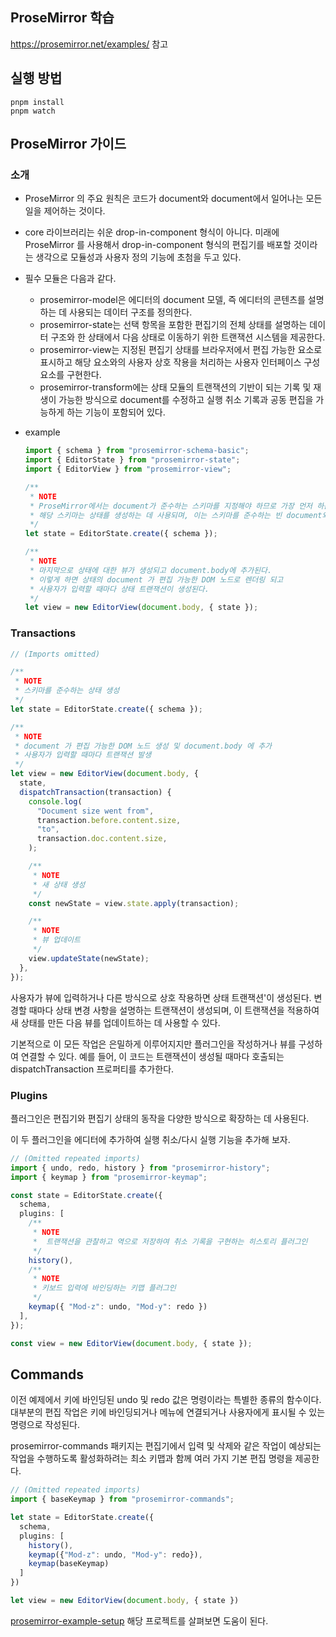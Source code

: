 ## ProseMirror 학습

https://prosemirror.net/examples/ 참고

## 실행 방법

```shell
pnpm install
pnpm watch
```

## ProseMirror 가이드

### 소개

* ProseMirror 의 주요 원칙은 코드가 document와 document에서 일어나는 모든 일을 제어하는 것이다.
* core 라이브러리는 쉬운 drop-in-component 형식이 아니다. 미래에 ProseMirror 를 사용해서 drop-in-component 형식의 편집기를 배포할 것이라는 생각으로 모듈성과 사용자 정의 기능에 초첨을 두고 있다.
* 필수 모듈은 다음과 같다.
  * prosemirror-model은 에디터의 document 모델, 즉 에디터의 콘텐츠를 설명하는 데 사용되는 데이터 구조를 정의한다.
  * prosemirror-state는 선택 항목을 포함한 편집기의 전체 상태를 설명하는 데이터 구조와 한 상태에서 다음 상태로 이동하기 위한 트랜잭션 시스템을 제공한다.
  * prosemirror-view는 지정된 편집기 상태를 브라우저에서 편집 가능한 요소로 표시하고 해당 요소와의 사용자 상호 작용을 처리하는 사용자 인터페이스 구성 요소를 구현한다.
  * prosemirror-transform에는 상태 모듈의 트랜잭션의 기반이 되는 기록 및 재생이 가능한 방식으로 document를 수정하고 실행 취소 기록과 공동 편집을 가능하게 하는 기능이 포함되어 있다.
* example

  ```ts
  import { schema } from "prosemirror-schema-basic";
  import { EditorState } from "prosemirror-state";
  import { EditorView } from "prosemirror-view";

  /**
   * NOTE
   * ProseMirror에서는 document가 준수하는 스키마를 지정해야 하므로 가장 먼저 하는 일은 기본 스키마가 포함된 모듈을 가져오는 것이다.
   * 해당 스키마는 상태를 생성하는 데 사용되며, 이는 스키마를 준수하는 빈 document와 해당 document 시작 시 기본 선택 항목을 생성한다.
   */
  let state = EditorState.create({ schema });

  /**
   * NOTE
   * 마지막으로 상태에 대한 뷰가 생성되고 document.body에 추가된다.
   * 이렇게 하면 상태의 document 가 편집 가능한 DOM 노드로 렌더링 되고 
   * 사용자가 입력할 때마다 상태 트랜잭션이 생성된다.
   */
  let view = new EditorView(document.body, { state });
  ```

### Transactions

```ts
// (Imports omitted)

/**
 * NOTE
 * 스키마를 준수하는 상태 생성
 */
let state = EditorState.create({ schema });

/**
 * NOTE
 * document 가 편집 가능한 DOM 노드 생성 및 document.body 에 추가
 * 사용자가 입력할 때마다 트랜잭션 발생
 */
let view = new EditorView(document.body, {
  state,
  dispatchTransaction(transaction) {
    console.log(
      "Document size went from",
      transaction.before.content.size,
      "to",
      transaction.doc.content.size,
    );

    /**
     * NOTE
     * 새 상태 생성
     */
    const newState = view.state.apply(transaction);

    /**
     * NOTE
     * 뷰 업데이트
     */
    view.updateState(newState);
  },
});
```

사용자가 뷰에 입력하거나 다른 방식으로 상호 작용하면 상태 트랜잭션'이 생성된다. 변경할 때마다 상태 변경 사항을 설명하는 트랜잭션이 생성되며, 이 트랜잭션을 적용하여 새 상태를 만든 다음 뷰를 업데이트하는 데 사용할 수 있다.

기본적으로 이 모든 작업은 은밀하게 이루어지지만 플러그인을 작성하거나 뷰를 구성하여 연결할 수 있다. 예를 들어, 이 코드는 트랜잭션이 생성될 때마다 호출되는 dispatchTransaction 프로퍼티를 추가한다.

### Plugins
플러그인은 편집기와 편집기 상태의 동작을 다양한 방식으로 확장하는 데 사용된다.

이 두 플러그인을 에디터에 추가하여 실행 취소/다시 실행 기능을 추가해 보자.

```ts
// (Omitted repeated imports)
import { undo, redo, history } from "prosemirror-history";
import { keymap } from "prosemirror-keymap";

const state = EditorState.create({
  schema,
  plugins: [
    /**
     * NOTE
     *  트랜잭션을 관찰하고 역으로 저장하여 취소 기록을 구현하는 히스토리 플러그인
     */
    history(), 
    /**
     * NOTE
     * 키보드 입력에 바인딩하는 키맵 플러그인
     */
    keymap({ "Mod-z": undo, "Mod-y": redo })
  ],
});

const view = new EditorView(document.body, { state });
```

## Commands

이전 예제에서 키에 바인딩된 undo 및 redo 값은 명령이라는 특별한 종류의 함수이다. 대부분의 편집 작업은 키에 바인딩되거나 메뉴에 연결되거나 사용자에게 표시될 수 있는 명령으로 작성된다.

prosemirror-commands 패키지는 편집기에서 입력 및 삭제와 같은 작업이 예상되는 작업을 수행하도록 활성화하려는 최소 키맵과 함께 여러 가지 기본 편집 명령을 제공한다.

```ts
// (Omitted repeated imports)
import { baseKeymap } from "prosemirror-commands";

let state = EditorState.create({
  schema,
  plugins: [
    history(),
    keymap({"Mod-z": undo, "Mod-y": redo}),
    keymap(baseKeymap)
  ]
})

let view = new EditorView(document.body, { state })
```

[prosemirror-example-setup](https://github.com/prosemirror/prosemirror-example-setup) 해당 프로젝트를 살펴보면 도움이 된다.

